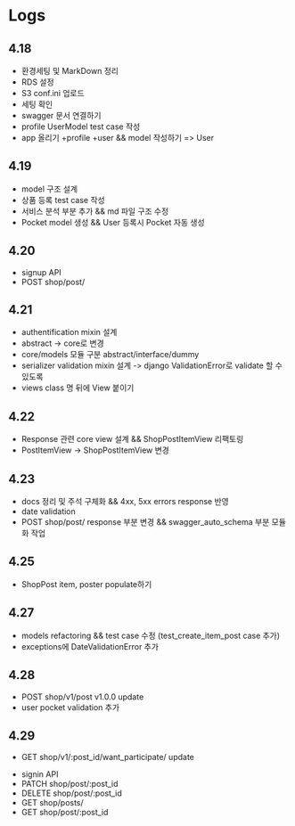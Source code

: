 # Logs

## 4.18

+ 환경세팅 및 MarkDown 정리
+ RDS 설정
+ S3 conf.ini 업로드
+ 세팅 확인
+ swagger 문서 연결하기
+ profile UserModel test case 작성
+ app 올리기 +profile +user && model 작성하기 => User

## 4.19

+ model 구조 설계
+ 상품 등록 test case 작성
+ 서비스 분석 부분 추가 && md 파일 구조 수정
+ Pocket model 생성 && User 등록시 Pocket 자동 생성

## 4.20

+ signup API
+ POST shop/post/

## 4.21

+ authentification mixin 설계
+ abstract -> core로 변경
+ core/models 모듈 구분 abstract/interface/dummy
+ serializer validation mixin 설계 -> django ValidationError로 validate 할 수 있도록
+ views class 명 뒤에 View 붙이기

## 4.22

+ Response 관련 core view 설계 && ShopPostItemView 리팩토링
+ PostItemView -> ShopPostItemView 변경

## 4.23

+ docs 정리 및 주석 구체화 && 4xx, 5xx errors response 반영
+ date validation
+ POST shop/post/ response 부분 변경 && swagger_auto_schema 부분 모듈화 작업

## 4.25

+ ShopPost item, poster populate하기

## 4.27
+ models refactoring && test case 수정 (test_create_item_post case 추가)
+ exceptions에 DateValidationError 추가

## 4.28
+ POST shop/v1/post v1.0.0 update
+ user pocket validation 추가

## 4.29
+ GET shop/v1/:post_id/want_participate/ update
- signin API
- PATCH shop/post/:post_id
- DELETE shop/post/:post_id
- GET shop/posts/
- GET shop/post/:post_id
